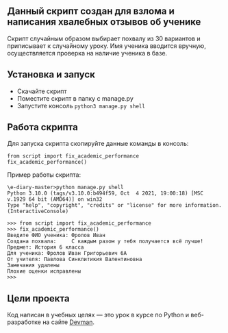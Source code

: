 ## Данный скрипт создан для взлома и написания хвалебных отзывов об ученике

Скрипт случайным образом выбирает похвалу из 30 вариантов и приписывает к случайному уроку.
Имя ученика вводится вручную, осуществляется проверка на наличие ученика в базе.

## Установка и запуск

- Скачайте скрипт
- Поместите скрипт в папку с manage.py
- Запустите консоль `python3 manage.py shell`

## Работа скрипта

Для запуска скрипта скопируйте данные команды в консоль:
```
from script import fix_academic_performance
fix_academic_performance()
```

Пример работы скрипта:
```
\e-diary-master>python manage.py shell
Python 3.10.0 (tags/v3.10.0:b494f59, Oct  4 2021, 19:00:18) [MSC v.1929 64 bit (AMD64)] on win32
Type "help", "copyright", "credits" or "license" for more information.
(InteractiveConsole)

>>> from script import fix_academic_performance
>>> fix_academic_performance()
Введите ФИО ученика: Фролов Иван
Создана похвала:     С каждым разом у тебя получается всё лучше!
Предмет: История 6 класса
Для ученика: Фролов Иван Григорьевич 6А
От учителя: Павлова Синклитикия Валентиновна
Замечания удалены
Плохие оценки исправлены
>>>
```

## Цели проекта

Код написан в учебных целях — это урок в курсе по Python и веб-разработке на сайте [Devman](https://dvmn.org).
